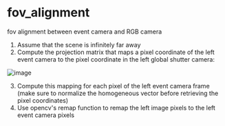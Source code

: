 # fov_alignment
fov alignment between event camera and RGB camera

1. Assume that the scene is infinitely far away
2. Compute the projection matrix that maps a pixel coordinate of the left event camera to the pixel coordinate in the left global shutter camera:

![image](https://user-images.githubusercontent.com/35663368/125096779-6bd85c80-e110-11eb-8502-3c6c60eacc67.png)

3. Compute this mapping for each pixel of the left event camera frame (make sure to normalize the homogeneous vector before retrieving the pixel coordinates)
4. Use opencv's remap function to remap the left image pixels to the left event camera pixels
